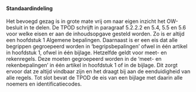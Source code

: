 #### Standaardindeling

Het bevoegd gezag is in grote mate vrij om naar eigen inzicht het OW-besluit in
te delen. De TPOD schrijft in paragraaf 5.2.2.2 en 5.4, 5.5 en 5.6 voor welke
eisen er aan de inhoudsopgave gesteld worden. Zo is er altijd een hoofdstuk 1
Algemene bepalingen. Daarnaast is er een eis dat alle begrippen gegroepeerd
worden in ‘begripsbepalingen’ ofwel in één artikel in hoofdstuk 1, ofwel in één
bijlage. Hetzelfde geldt voor meet- en rekenregels. Deze moeten gegroepeerd
worden in de ‘meet- en rekenbepalingen’ in één artikel in hoofdstuk 1 of in de
bijlage. Dit zorgt ervoor dat ze altijd vindbaar zijn en het draagt bij aan de
eenduidigheid van alle regels. Tot slot bevat de TPOD de eis van een bijlage met
daarin alle noemers en identificatiecodes.

